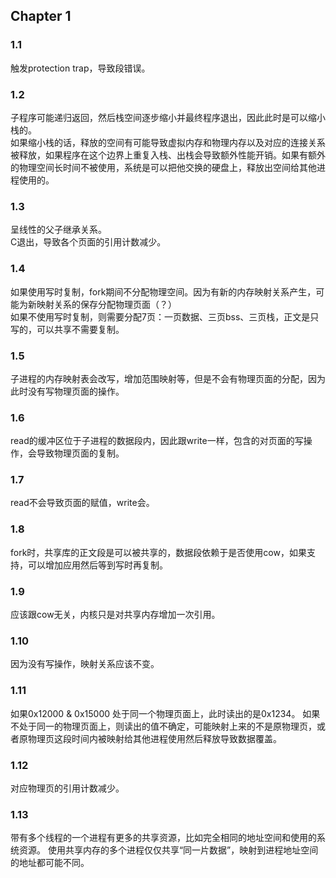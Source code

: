 ## Chapter 1

### 1.1
触发protection trap，导致段错误。

### 1.2
子程序可能递归返回，然后栈空间逐步缩小并最终程序退出，因此此时是可以缩小栈的。  
如果缩小栈的话，释放的空间有可能导致虚拟内存和物理内存以及对应的连接关系被释放，如果程序在这个边界上重复入栈、出栈会导致额外性能开销。如果有额外的物理空间长时间不被使用，系统是可以把他交换的硬盘上，释放出空间给其他进程使用的。

### 1.3
呈线性的父子继承关系。  
C退出，导致各个页面的引用计数减少。

### 1.4
如果使用写时复制，fork期间不分配物理空间。因为有新的内存映射关系产生，可能为新映射关系的保存分配物理页面（？）  
如果不使用写时复制，则需要分配7页：一页数据、三页bss、三页栈，正文是只写的，可以共享不需要复制。

### 1.5
子进程的内存映射表会改写，增加范围映射等，但是不会有物理页面的分配，因为此时没有写物理页面的操作。

### 1.6
read的缓冲区位于子进程的数据段内，因此跟write一样，包含的对页面的写操作，会导致物理页面的复制。

### 1.7
read不会导致页面的赋值，write会。

### 1.8
fork时，共享库的正文段是可以被共享的，数据段依赖于是否使用cow，如果支持，可以增加应用然后等到写时再复制。

### 1.9
应该跟cow无关，内核只是对共享内存增加一次引用。

### 1.10
因为没有写操作，映射关系应该不变。

### 1.11
如果0x12000 & 0x15000 处于同一个物理页面上，此时读出的是0x1234。
如果不处于同一的物理页面上，则读出的值不确定，可能映射上来的不是原物理页，或者原物理页这段时间内被映射给其他进程使用然后释放导致数据覆盖。

### 1.12
对应物理页的引用计数减少。

### 1.13
带有多个线程的一个进程有更多的共享资源，比如完全相同的地址空间和使用的系统资源。
使用共享内存的多个进程仅仅共享“同一片数据”，映射到进程地址空间的地址都可能不同。